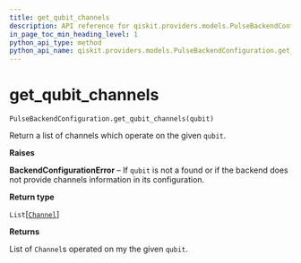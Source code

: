 ```yaml
---
title: get_qubit_channels
description: API reference for qiskit.providers.models.PulseBackendConfiguration.get_qubit_channels
in_page_toc_min_heading_level: 1
python_api_type: method
python_api_name: qiskit.providers.models.PulseBackendConfiguration.get_qubit_channels
---
```


# get\_qubit\_channels

<span id="qiskit.providers.models.PulseBackendConfiguration.get_qubit_channels" />

`PulseBackendConfiguration.get_qubit_channels(qubit)`

Return a list of channels which operate on the given `qubit`.

**Raises**

**BackendConfigurationError** – If `qubit` is not a found or if the backend does not provide channels information in its configuration.

**Return type**

`List`\[[`Channel`](qiskit.pulse.channels#qiskit.pulse.channels.Channel "qiskit.pulse.channels.Channel")]

**Returns**

List of `Channel`s operated on my the given `qubit`.

